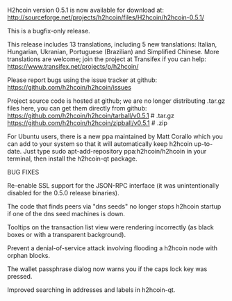 H2hcoin version 0.5.1 is now available for download at:
http://sourceforge.net/projects/h2hcoin/files/H2hcoin/h2hcoin-0.5.1/

This is a bugfix-only release.

This release includes 13 translations, including 5 new translations:
Italian, Hungarian, Ukranian, Portuguese (Brazilian) and Simplified Chinese.
More translations are welcome; join the project at Transifex if you can help:
https://www.transifex.net/projects/p/h2hcoin/

Please report bugs using the issue tracker at github:
https://github.com/h2hcoin/h2hcoin/issues

Project source code is hosted at github; we are no longer
distributing .tar.gz files here, you can get them
directly from github:
https://github.com/h2hcoin/h2hcoin/tarball/v0.5.1  # .tar.gz
https://github.com/h2hcoin/h2hcoin/zipball/v0.5.1  # .zip

For Ubuntu users, there is a new ppa maintained by Matt Corallo which
you can add to your system so that it will automatically keep
h2hcoin up-to-date.  Just type
sudo apt-add-repository ppa:h2hcoin/h2hcoin
in your terminal, then install the h2hcoin-qt package.


BUG FIXES

Re-enable SSL support for the JSON-RPC interface (it was unintentionally
disabled for the 0.5.0 release binaries).

The code that finds peers via "dns seeds" no longer stops h2hcoin startup
if one of the dns seed machines is down.

Tooltips on the transaction list view were rendering incorrectly (as black boxes
or with a transparent background).

Prevent a denial-of-service attack involving flooding a h2hcoin node with
orphan blocks.

The wallet passphrase dialog now warns you if the caps lock key was pressed.

Improved searching in addresses and labels in h2hcoin-qt.
